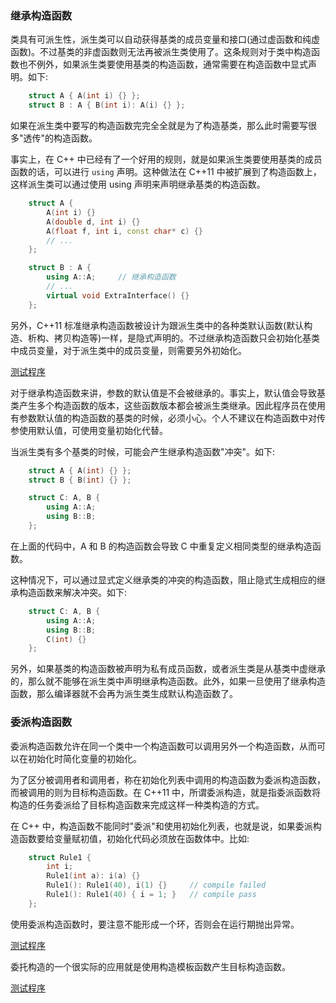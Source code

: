 
### 继承构造函数

类具有可派生性，派生类可以自动获得基类的成员变量和接口(通过虚函数和纯虚函数)。不过基类的非虚函数则无法再被派生类使用了。这条规则对于类中构造函数也不例外，如果派生类要使用基类的构造函数，通常需要在构造函数中显式声明。如下:
```cpp
    struct A { A(int i) {} };
    struct B : A { B(int i): A(i) {} };
```
如果在派生类中要写的构造函数完完全全就是为了构造基类，那么此时需要写很多"透传"的构造函数。

事实上，在 C++ 中已经有了一个好用的规则，就是如果派生类要使用基类的成员函数的话，可以进行 `using` 声明。这种做法在 C++11 中被扩展到了构造函数上，这样派生类可以通过使用 using 声明来声明继承基类的构造函数。
```cpp
    struct A {
        A(int i) {}
        A(double d, int i) {}
        A(float f, int i, const char* c) {}
        // ...
    };

    struct B : A {
        using A::A;     // 继承构造函数
        // ...
        virtual void ExtraInterface() {}
    };
```
另外，C++11 标准继承构造函数被设计为跟派生类中的各种类默认函数(默认构造、析构、拷贝构造等)一样，是隐式声明的。不过继承构造函数只会初始化基类中成员变量，对于派生类中的成员变量，则需要另外初始化。

[测试程序](t/07_inheritance_constructor.cpp)

对于继承构造函数来讲，参数的默认值是不会被继承的。事实上，默认值会导致基类产生多个构造函数的版本，这些函数版本都会被派生类继承。因此程序员在使用有参数默认值的构造函数的基类的时候，必须小心。个人不建议在构造函数中对传参使用默认值，可使用变量初始化代替。

当派生类有多个基类的时候，可能会产生继承构造函数"冲突"。如下:
```cpp
    struct A { A(int) {} };
    struct B { B(int) {} };

    struct C: A, B {
        using A::A;
        using B::B;
    };
```
在上面的代码中，A 和 B 的构造函数会导致 C 中重复定义相同类型的继承构造函数。

这种情况下，可以通过显式定义继承类的冲突的构造函数，阻止隐式生成相应的继承构造函数来解决冲突。如下:
```cpp
    struct C: A, B {
        using A::A;
        using B::B;
        C(int) {}
    };
```

另外，如果基类的构造函数被声明为私有成员函数，或者派生类是从基类中虚继承的，那么就不能够在派生类中声明继承构造函数。此外，如果一旦使用了继承构造函数，那么编译器就不会再为派生类生成默认构造函数了。


### 委派构造函数

委派构造函数允许在同一个类中一个构造函数可以调用另外一个构造函数，从而可以在初始化时简化变量的初始化。

为了区分被调用者和调用者，称在初始化列表中调用的构造函数为委派构造函数，而被调用的则为目标构造函数。在 C++11 中，所谓委派构造，就是指委派函数将构造的任务委派给了目标构造函数来完成这样一种类构造的方式。

在 C++ 中，构造函数不能同时"委派"和使用初始化列表，也就是说，如果委派构造函数要给变量赋初值，初始化代码必须放在函数体中。比如:
```c++
    struct Rule1 {
        int i;
        Rule1(int a): i(a) {}
        Rule1(): Rule1(40), i(1) {}     // compile failed
        Rule1(): Rule1(40) { i = 1; }   // compile pass
    };
```

使用委派构造函数时，要注意不能形成一个环，否则会在运行期抛出异常。

[测试程序](t/07_delegating_constructor.cpp)

委托构造的一个很实际的应用就是使用构造模板函数产生目标构造函数。

[测试程序](t/07_construct_template.cpp)
